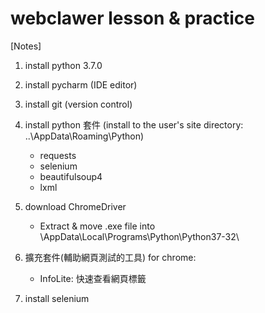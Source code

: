 # webclawer lesson & practice
[Notes]
1. install python 3.7.0
2. install pycharm  (IDE editor)
3. install git (version control)
4. install python 套件 (install to the user's site directory: ..\AppData\Roaming\Python)
   - requests
   - selenium
   - beautifulsoup4
   - lxml
5. download ChromeDriver
   - Extract & move .exe file into \AppData\Local\Programs\Python\Python37-32\
6. 擴充套件(輔助網頁測試的工具) for chrome:
   - InfoLite: 快速查看網頁標籤
   
7. install selenium
